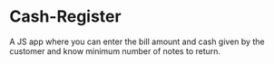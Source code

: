 # Cash-Register
A JS app where you can enter the bill amount and cash given by the customer and know minimum number of notes to return.

